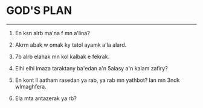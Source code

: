 # GOD'S PLAN

***

1. En ksn alrb ma'na f mn a'lina?

2. Akrm abak w omak ky tatol ayamk a'la alard.

3. 7b alrb elahak mn kol kalbak e fekrak.

4. Elhi elhi lmaza taraktany ba'edan a'n 5alasy a'n kalam zafiry?

5. En kont ll aatham rasedan ya rab, ya rab mn yathbot? lan mn 3ndk wlmaghfera.

6. Ela mta antazerak ya rb?

